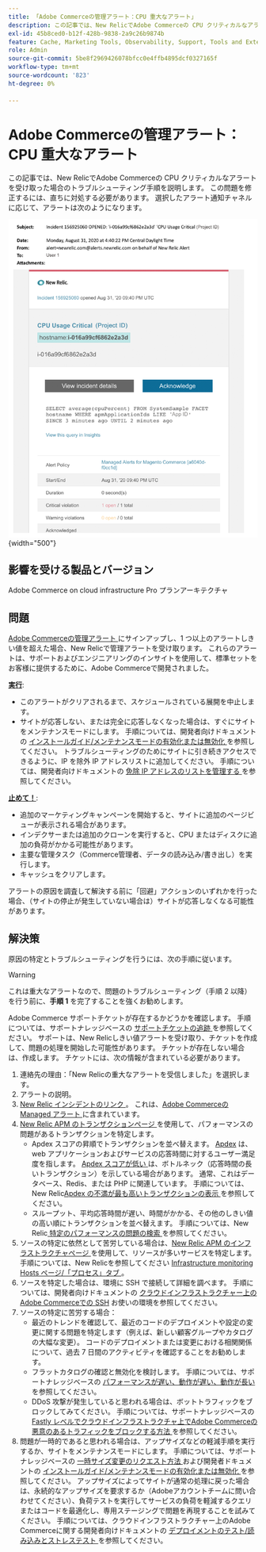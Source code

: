 ```yaml
---
title: 「Adobe Commerceの管理アラート：CPU 重大なアラート」
description: この記事では、New RelicでAdobe Commerceの CPU クリティカルなアラートを受け取った場合のトラブルシューティング手順を説明します。 この問題を修正するには、直ちに対処する必要があります。 選択したアラート通知チャネルに応じて、アラートは次のようになります。
exl-id: 45b8ced0-b12f-428b-9838-2a9c26b9874b
feature: Cache, Marketing Tools, Observability, Support, Tools and External Services
role: Admin
source-git-commit: 5be8f2969426078bfcc0e4ffb4895dcf0327165f
workflow-type: tm+mt
source-wordcount: '823'
ht-degree: 0%

---
```


# Adobe Commerceの管理アラート：CPU 重大なアラート

この記事では、New RelicでAdobe Commerceの CPU クリティカルなアラートを受け取った場合のトラブルシューティング手順を説明します。 この問題を修正するには、直ちに対処する必要があります。 選択したアラート通知チャネルに応じて、アラートは次のようになります。

![disk critical アラート ](assets/cpu-critical-magento-managed.png){width="500"}

## 影響を受ける製品とバージョン

Adobe Commerce on cloud infrastructure Pro プランアーキテクチャ

## 問題

[Adobe Commerceの管理アラート ](/help/support-tools/managed-alerts-for-adobe-commerce/managed-alerts-for-magento-commerce.md) にサインアップし、1 つ以上のアラートしきい値を超えた場合、New Relicで管理アラートを受け取ります。 これらのアラートは、サポートおよびエンジニアリングのインサイトを使用して、標準セットをお客様に提供するために、Adobe Commerceで開発されました。

<u>**実行**</u>:

* このアラートがクリアされるまで、スケジュールされている展開を中止します。
* サイトが応答しない、または完全に応答しなくなった場合は、すぐにサイトをメンテナンスモードにします。 手順については、開発者向けドキュメントの [ インストールガイド/メンテナンスモードの有効化または無効化 ](https://devdocs.magento.com/guides/v2.4/install-gde/install/cli/install-cli-subcommands-maint.html?itm_source=devdocs&amp;itm_medium=search_page&amp;itm_campaign=federated_search&amp;itm_term=mainten) を参照してください。 トラブルシューティングのためにサイトに引き続きアクセスできるように、IP を除外 IP アドレスリストに追加してください。 手順については、開発者向けドキュメントの [ 免除 IP アドレスのリストを管理する ](https://devdocs.magento.com/guides/v2.4/install-gde/install/cli/install-cli-subcommands-maint.html?itm_source=devdocs&amp;itm_medium=search_page&amp;itm_campaign=federated_search&amp;itm_term=mainten#instgde-cli-maint-exempt) を参照してください。

<u>**止めて！**</u>:

* 追加のマーケティングキャンペーンを開始すると、サイトに追加のページビューが表示される場合があります。
* インデクサーまたは追加のクローンを実行すると、CPU またはディスクに追加の負荷がかかる可能性があります。
* 主要な管理タスク（Commerce管理者、データの読み込み/書き出し）を実行します。
* キャッシュをクリアします。

アラートの原因を調査して解決する前に「回避」アクションのいずれかを行った場合、（サイトの停止が発生していない場合は）サイトが応答しなくなる可能性があります。

## 解決策

原因の特定とトラブルシューティングを行うには、次の手順に従います。

>[!WARNING]
>
>これは重大なアラートなので、問題のトラブルシューティング（手順 2 以降）を行う前に、**手順 1** を完了することを強くお勧めします。

Adobe Commerce サポートチケットが存在するかどうかを確認します。 手順については、サポートナレッジベースの [ サポートチケットの追跡 ](/help/help-center-guide/help-center/magento-help-center-user-guide.md#track-tickets) を参照してください。 サポートは、New Relicしきい値アラートを受け取り、チケットを作成して、問題の処理を開始した可能性があります。 チケットが存在しない場合は、作成します。 チケットには、次の情報が含まれている必要があります。

1. 連絡先の理由：「New Relicの重大なアラートを受信しました」を選択します。
1. アラートの説明。
1. [New Relic インシデントのリンク ](https://docs.newrelic.com/docs/alerts-applied-intelligence/new-relic-alerts/alert-incidents/view-violation-event-details-incidents)。 これは、[Adobe Commerceの Managed アラート ](/help/support-tools/managed-alerts-for-adobe-commerce/managed-alerts-for-magento-commerce.md) に含まれています。
1. [New Relic APM のトランザクションページ ](https://docs.newrelic.com/docs/apm/applications-menu/monitoring/transactions-page-find-specific-performance-problems) を使用して、パフォーマンスの問題があるトランザクションを特定します。
   * Apdex スコアの昇順でトランザクションを並べ替えます。 [Apdex](https://docs.newrelic.com/docs/apm/new-relic-apm/apdex/apdex-measure-user-satisfaction) は、web アプリケーションおよびサービスの応答時間に対するユーザー満足度を指します。 [Apdex スコアが低い ](/help/support-tools/managed-alerts-for-adobe-commerce/managed-alerts-for-magento-commerce-apdex-warning-alert.md) は、ボトルネック（応答時間の長いトランザクション）を示している場合があります。 通常、これはデータベース、Redis、または PHP に関連しています。 手順については、New Relic[Apdex の不満が最も高いトランザクションの表示 ](https://docs.newrelic.com/docs/apm/new-relic-apm/apdex/view-your-apdex-score#apdex-dissat) を参照してください。
   * スループット、平均応答時間が遅い、時間がかかる、その他のしきい値の高い順にトランザクションを並べ替えます。 手順については、New Relic[ 特定のパフォーマンスの問題の検索 ](https://docs.newrelic.com/docs/apm/applications-menu/monitoring/transactions-page-find-specific-performance-problems) を参照してください。
1. ソースの特定に依然として苦労している場合は、[New Relic APM のインフラストラクチャページ ](https://docs.newrelic.com/docs/infrastructure/infrastructure-ui-pages/infra-hosts-ui-page) を使用して、リソースが多いサービスを特定します。 手順については、New Relicを参照してください [Infrastructure monitoring Hosts ページ/「プロセス」タブ ](https://docs.newrelic.com/docs/infrastructure/infrastructure-ui-pages/infra-hosts-ui-page/#processes)。
1. ソースを特定した場合は、環境に SSH で接続して詳細を調べます。 手順については、開発者向けドキュメントの [ クラウドインフラストラクチャー上のAdobe Commerceでの SSH](https://experienceleague.adobe.com/docs/commerce-cloud-service/user-guide/develop/secure-connections.html) お使いの環境を参照してください。
1. ソースの特定に苦労する場合：
   * 最近のトレンドを確認して、最近のコードのデプロイメントや設定の変更に関する問題を特定します（例えば、新しい顧客グループやカタログの大幅な変更）。 コードのデプロイメントまたは変更における相関関係について、過去 7 日間のアクティビティを確認することをお勧めします。
   * フラットカタログの確認と無効化を検討します。 手順については、サポートナレッジベースの [ パフォーマンスが遅い、動作が遅い、動作が長い ](/help/troubleshooting/miscellaneous/slow-performance-slow-and-long-running-crons.md) を参照してください。
   * DDoS 攻撃が発生していると思われる場合は、ボットトラフィックをブロックしてみてください。 手順については、サポートナレッジベースの [Fastly レベルでクラウドインフラストラクチャ上でAdobe Commerceの悪意のあるトラフィックをブロックする方法 ](/help/how-to/general/block-malicious-traffic-for-magento-commerce-on-fastly-level.md) を参照してください。
1. 問題が一時的であると思われる場合は、アップサイズなどの軽減手順を実行するか、サイトをメンテナンスモードにします。 手順については、サポートナレッジベースの [ 一時サイズ変更のリクエスト方法 ](/help/how-to/general/how-to-request-temporary-magento-upsize.md) および開発者ドキュメントの [ インストールガイド/メンテナンスモードの有効化または無効化 ](https://devdocs.magento.com/guides/v2.4/install-gde/install/cli/install-cli-subcommands-maint.html?itm_source=devdocs&amp;itm_medium=search_page&amp;itm_campaign=federated_search&amp;itm_term=mainten) を参照してください。 アップサイズによってサイトが通常の処理に戻った場合は、永続的なアップサイズを要求するか（Adobeアカウントチームに問い合わせてください）、負荷テストを実行してサービスの負荷を軽減するクエリまたはコードを最適化し、専用ステージングで問題を再現することを試みてください。 手順については、クラウドインフラストラクチャー上のAdobe Commerceに関する開発者向けドキュメントの [ デプロイメントのテスト/読み込みとストレステスト ](https://devdocs.magento.com/cloud/live/stage-prod-test.html#loadtest) を参照してください。
